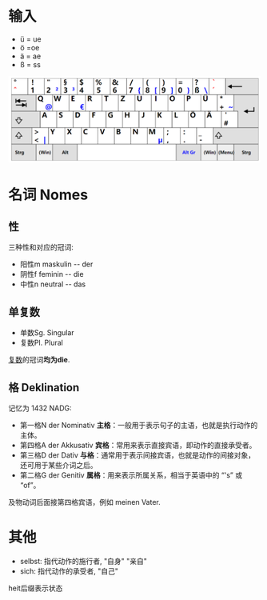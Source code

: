 # 输入

- ü = ue
- ö =oe
- ä = ae
- ß = ss

![](assets/Pasted%20image%2020241213213553.png)

# 名词 Nomes
## 性

三种性和对应的冠词:

- 阳性m maskulin -- der
- 阴性f feminin -- die
- 中性n neutral -- das

## 单复数

- 单数Sg. Singular
- 复数Pl. Plural

<u>复数</u>的冠词**均为die**.


## 格 Deklination

记忆为 1432 NADG:
- 第一格N der Nominativ **主格**：一般用于表示句子的主语，也就是执行动作的主体。
- 第四格A der Akkusativ **宾格**：常用来表示直接宾语，即动作的直接承受者。
- 第三格D der Dativ **与格**：通常用于表示间接宾语，也就是动作的间接对象，还可用于某些介词之后。
- 第二格G der Genitiv **属格**：用来表示所属关系，相当于英语中的 “'s” 或 “of”。

及物动词后面接第四格宾语，例如 meinen Vater.

# 其他

- selbst: 指代动作的施行者, "自身" "亲自"
- sich: 指代动作的承受者, "自己"

heit后缀表示状态